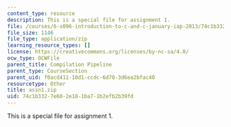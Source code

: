 ```yaml
---
content_type: resource
description: This is a special file for assignment 1.
file: /courses/6-s096-introduction-to-c-and-c-january-iap-2013/74c1b3327e602e181ba71b2efb2b39fd_assn1.zip
file_size: 1146
file_type: application/zip
learning_resource_types: []
license: https://creativecommons.org/licenses/by-nc-sa/4.0/
ocw_type: OCWFile
parent_title: Compilation Pipeline
parent_type: CourseSection
parent_uid: f0acd411-10d1-ccdc-6d70-3d6ea2bfac40
resourcetype: Other
title: assn1.zip
uid: 74c1b332-7e60-2e18-1ba7-1b2efb2b39fd
---
```

This is a special file for assignment 1.